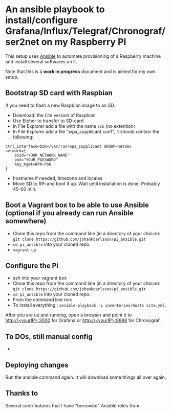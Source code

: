 An ansible playbook to install/configure  Grafana/Influx/Telegraf/Chronograf/ser2net on my Raspberry PI
===========================================================

This setup uses [Ansible](http://docs.ansible.com) to automate provisioning of a Raspberry machine
and install several softwares on it.


Note that this is a **work in progress** document and is aimed for my own setup.

## Bootstrap SD card with Raspbian

If you need to flash a new Raspbian image to an SD.
* Download: the Lite version of Raspbian
* Use Etcher to transfer to SD-card
* In File Explorer add a file with the name `ssh` (no extention)
* In File Explorer add a file "wpa_supplicant.conf", it should contain the following:
```
ctrl_interface=DIR=/var/run/wpa_supplicant GROUP=netdev
network={
    ssid="YOUR_NETWORK_NAME"
    psk="YOUR_PASSWORD"
    key_mgmt=WPA-PSK
}
```
* hostname if needed, timezone and locales
* Move SD to RPi and boot it up. Wait until installation is done. Probably 45-60 min.

## Boot a Vagrant box to be able to use Ansible (optional if you already can run Ansible somewhere)
* Clone this repo from the command line (in a directory of your choice):
   ```git clone https://github.com/johankcarlsson/pi_ansible.git```
* `cd pi_ansible` into your cloned repo.
* `vagrant up`

## Configure the Pi 
* ssh into your vagrant box
* Clone this repo from the command line (in a directory of your choice):
   ```git clone https://github.com/johankcarlsson/pi_ansible.git```
* `cd pi_ansible` into your cloned repo.
* From the command line run:
* To install everything :
	`ansible-playbook -i inventories/hosts site.yml`. 

After you are up and running, open a browser and point it to [http://&lt;yourIP&gt;:3000](http://&lt;yourIP&gt;:3000) for Grafana or [http://&lt;yourIP&gt;:8888](http://&lt;yourIP&gt;:8888) for Chronograf.

## To DOs, still manual config
* 

## Deploying changes
Run the ansible command again. It will download some things all over again.
## Thanks to 
Several contributores that I have "borrowed" Ansible roles from. 
